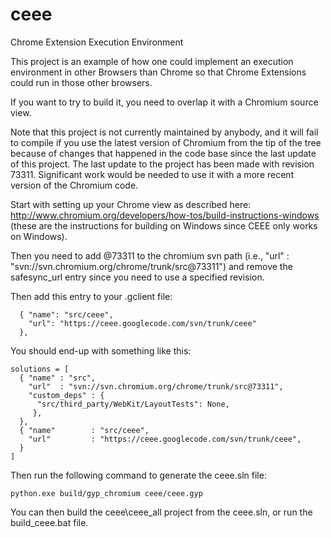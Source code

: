 # ceee
Chrome Extension Execution Environment

This project is an example of how one could implement an execution environment in other Browsers than Chrome so that Chrome Extensions could run in those other browsers.

If you want to try to build it, you need to overlap it with a Chromium source view.

Note that this project is not currently maintained by anybody, and it will fail to compile if you use the latest version of Chromium from the tip of the tree because of changes that happened in the code base since the last update of this project. The last update to the project has been made with revision 73311. Significant work would be needed to use it with a more recent version of the Chromium code.

Start with setting up your Chrome view as described here: http://www.chromium.org/developers/how-tos/build-instructions-windows (these are the instructions for building on Windows since CEEE only works on Windows).

Then you need to add @73311 to the chromium svn path (i.e., "url" : "svn://svn.chromium.org/chrome/trunk/src@73311") and remove the safesync_url entry since you need to use a specified revision.

Then add this entry to your .gclient file:

```
  { "name": "src/ceee",
    "url": "https://ceee.googlecode.com/svn/trunk/ceee"
  },
```

You should end-up with something like this:

```
solutions = [
  { "name" : "src",
    "url"  : "svn://svn.chromium.org/chrome/trunk/src@73311",
    "custom_deps" : {
      "src/third_party/WebKit/LayoutTests": None,
     },
  },
  { "name"        : "src/ceee",
    "url"         : "https://ceee.googlecode.com/svn/trunk/ceee",
  }
]
```

Then run the following command to generate the ceee.sln file:

```
python.exe build/gyp_chromium ceee/ceee.gyp
```

You can then build the ceee\ceee_all project from the ceee.sln, or run the build_ceee.bat file.
